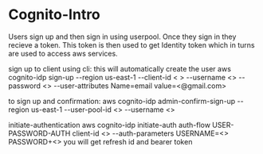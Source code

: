 # Cognito-Intro
Users sign up and then sign in using userpool. Once they sign in they recieve a token. This token is then used to get Identity token which in turns are used to access aws services.

sign up to client using cli: this will automatically create the user 
aws cognito-idp sign-up --region us-east-1 --client-id < > --username <> --password <> --user-attributes Name=email value=<@gmail.com>

to sign up and confirmation:
aws cognito-idp admin-confirm-sign-up --region us-east-1 --user-pool-id <> --username <>


initiate-authentication
aws cognito-idp initiate-auth auth-flow USER-PASSWORD-AUTH client-id <> --auth-parameters  USERNAME=<>  PASSWORD+<>
you will get refresh id and bearer token
